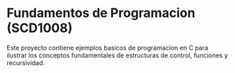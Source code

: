 # Fundamentos de Programacion (SCD1008)

Este proyecto contiene ejemplos basicos de programacion en C para ilustrar los conceptos fundamentales de estructuras de control, funciones y recursividad.
